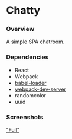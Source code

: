 # Chatty

### Overview

A simple SPA chatroom.

### Dependencies

* React
* Webpack
* [babel-loader](https://github.com/babel/babel-loader)
* [webpack-dev-server](https://github.com/webpack/webpack-dev-server)
* randomcolor
* uuid

### Screenshots

["Full"]()
